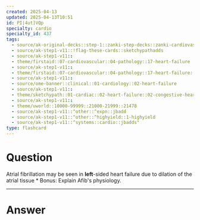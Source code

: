 ```yaml
---
created: 2025-04-13
updated: 2025-04-13T10:51
id: PI|4ut]VQp
specialty: cardio
specialty_id: 437
tags:
  - source/ak-original-decks::step-1::zanki-step-decks::zanki-cardiovascular::cardio-pathology
  - source/ak-step1-v11::!flag-these-cards::sketchypathadds
  - source/ak-step1-v11::
  - theme/firstaid::07-cardiovascular::04-pathology::17-heart-failure
  - source/ak-step1-v11::
  - theme/firstaid::07-cardiovascular::04-pathology::17-heart-failure::left-heart-failure
  - source/ak-step1-v11::
  - source/ome-banner::clinical::01-cardiology::02-heart-failure
  - source/ak-step1-v11::
  - theme/sketchypath::01-cardiac::02-heart-failure::02-congestive-heart-failure---clinical-manifestations
  - source/ak-step1-v11::
  - theme/uworld::10000-99999::21000-21999::21478
  - source/ak-step1-v11::^other::^expn::jbadd
  - source/ak-step1-v11::^other::^highyield::1-highyield
  - source/ak-step1-v11::^systems::cardio::jbadds"
type: flashcard
---
```


# Question
Atrial fibrillation may be seen in **left**-sided heart failure due to dilation of the atrial tissue  * Bonus: Explain Afib's physiology.

---

# Answer
